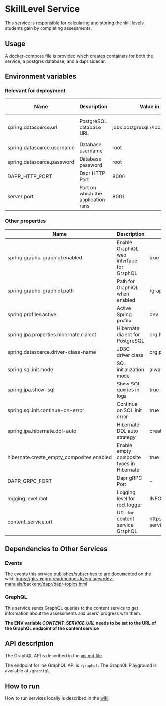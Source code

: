 # SkillLevel Service

This service is responsible for calculating and storing the skill levels students gain by completing assessments.

## Usage

A docker-compose file is provided which creates containers for both the service, a postgres database, and a dapr
sidecar.
## Environment variables

### Relevant for deployment

| Name                       | Description                        | Value in Dev Environment                            | Value in Prod Environment                                                  |
|----------------------------|------------------------------------|-----------------------------------------------------|----------------------------------------------------------------------------|
| spring.datasource.url      | PostgreSQL database URL            | jdbc:postgresql://localhost:8032/skilllevel_service | jdbc:postgresql://skilllevel-service-db-postgresql:5432/skilllevel-service |
| spring.datasource.username | Database username                  | root                                                | gits                                                                       |
| spring.datasource.password | Database password                  | root                                                | *secret*                                                                   |
| DAPR_HTTP_PORT             | Dapr HTTP Port                     | 8000                                                | 3500                                                                       |
| server.port                | Port on which the application runs | 8001                                                | 8001                                                                       |

### Other properties
| Name                                      | Description                               | Value in Dev Environment                                       | Value in Prod Environment               |
|-------------------------------------------|-------------------------------------------|----------------------------------------------------------------|-----------------------------------------|
| spring.graphql.graphiql.enabled           | Enable GraphiQL web interface for GraphQL | true                                                           | true                                    |
| spring.graphql.graphiql.path              | Path for GraphiQL when enabled            | /graphiql                                                      | /graphiql                               |
| spring.profiles.active                    | Active Spring profile                     | dev                                                            | prod                                    |
| spring.jpa.properties.hibernate.dialect   | Hibernate dialect for PostgreSQL          | org.hibernate.dialect.PostgreSQLDialect                        | org.hibernate.dialect.PostgreSQLDialect |
| spring.datasource.driver-class-name       | JDBC driver class                         | org.postgresql.Driver                                          | org.postgresql.Driver                   |
| spring.sql.init.mode                      | SQL initialization mode                   | always                                                         | always                                  |
| spring.jpa.show-sql                       | Show SQL queries in logs                  | true                                                           | true                                    |
| spring.sql.init.continue-on-error         | Continue on SQL init error                | true                                                           | true                                    |
| spring.jpa.hibernate.ddl-auto             | Hibernate DDL auto strategy               | create                                                         | update                                  |
| hibernate.create_empty_composites.enabled | Enable empty composite types in Hibernate | true                                                           | true                                    |
| DAPR_GRPC_PORT                            | Dapr gRPC Port                            | -                                                              | 50001                                   |
| logging.level.root                        | Logging level for root logger             | INFO                                                           | -                                       |
| content_service.url                       | URL for content service GraphQL           | http://localhost:3500/v1.0/invoke/content-service/method/graphql | http://app-content:4001/graphql         |

## Dependencies to Other Services
### Events
The events this service publishes/subscribes to are documented on the wiki:
https://gits-enpro.readthedocs.io/en/latest/dev-manuals/backend/dapr/dapr-topics.html

### GraphQL
This service sends GraphQL queries to the content service to get information about the assessments and users' progress
with them.

**The ENV variable *CONTENT_SERVICE_URL* needs to be set to the URL of the GraphQL endpoint of the content service**

## API description

The GraphQL API is described in the [api.md file](api.md).

The endpoint for the GraphQL API is `/graphql`. The GraphQL Playground is available at `/graphiql`.

## How to run

How to run services locally is described in the [wiki](https://gits-enpro.readthedocs.io/en/latest/dev-manuals/backend/get-started.html).


